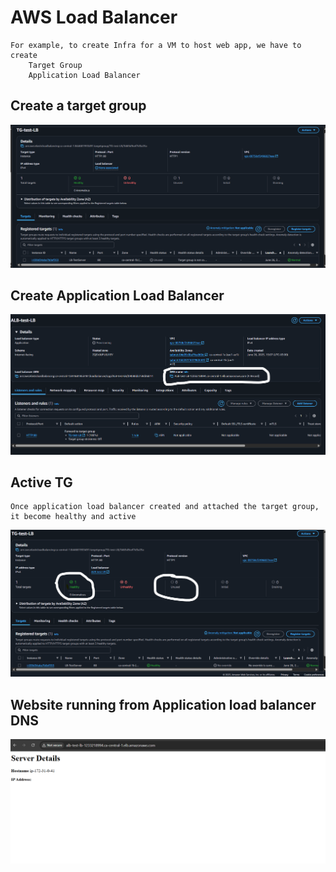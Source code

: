 # AWS Load Balancer
    
    For example, to create Infra for a VM to host web app, we have to create
        Target Group
        Application Load Balancer

## Create a target group

![alt text](Target_Group.png)

## Create Application Load Balancer

![alt text](Application_Load_Balancer.png)

## Active TG
    Once application load balancer created and attached the target group, it become healthy and active

![alt text](Active_TG.png)

## Website running from Application load balancer DNS

![alt text](<Sample site loading from Application LB DNS.png>)
